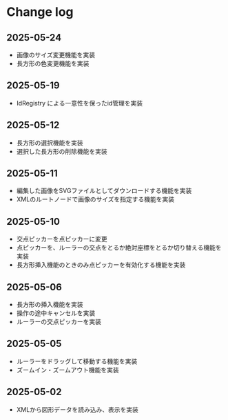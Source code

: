 # Change log

## 2025-05-24

- 画像のサイズ変更機能を実装
- 長方形の色変更機能を実装

## 2025-05-19

- IdRegistry による一意性を保ったid管理を実装

## 2025-05-12

- 長方形の選択機能を実装
- 選択した長方形の削除機能を実装

## 2025-05-11

- 編集した画像をSVGファイルとしてダウンロードする機能を実装
- XMLのルートノードで画像のサイズを指定する機能を実装

## 2025-05-10

- 交点ピッカーを点ピッカーに変更
- 点ピッカーを、ルーラーの交点をとるか絶対座標をとるか切り替える機能を実装
- 長方形挿入機能のときのみ点ピッカーを有効化する機能を実装

## 2025-05-06

- 長方形の挿入機能を実装
- 操作の途中キャンセルを実装
- ルーラーの交点ピッカーを実装

## 2025-05-05

- ルーラーをドラッグして移動する機能を実装
- ズームイン・ズームアウト機能を実装

## 2025-05-02

- XMLから図形データを読み込み、表示を実装